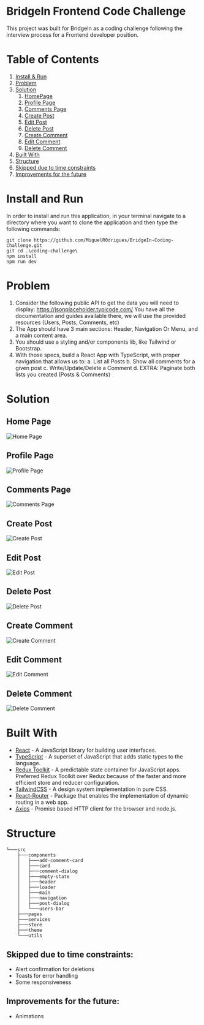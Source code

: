 # BridgeIn Frontend Code Challenge

This project was built for BridgeIn as a coding challenge following the interview process for a Frontend developer position.

# Table of Contents

1. [Install & Run](#install-and-run)
2. [Problem](#problem)
3. [Solution](#solution)
   1. [HomePage](#home-page)
   2. [Profile Page](#profile-page)
   3. [Comments Page](#comments-page)
   4. [Create Post](#create-post)
   5. [Edit Post](#edit-post)
   6. [Delete Post](#delete-post)
   7. [Create Comment](#create-comment)
   8. [Edit Comment](#edit-comment)
   9. [Delete Comment](#delete-comment)
4. [Built With](#built-with)
5. [Structure](#structure)
6. [Skipped due to time constraints](#skipped-due-to-time-constraints)
7. [Improvements for the future](#improvements-for-the-future)

# Install and Run

In order to install and run this application, in your terminal navigate to a directory where you want to clone the application and then type the following commands:

```
git clone https://github.com/MiguelR0drigues/BridgeIn-Coding-Challenge.git
git cd .\coding-challenge\
npm install
npm run dev
```

# Problem

1. Consider the following public API to get the data you will need to display:
   https://jsonplaceholder.typicode.com/
   You have all the documentation and guides available there, we will use the provided
   resources (Users, Posts, Comments, etc)
2. The App should have 3 main sections: Header, Navigation Or Menu, and a main content
   area.
3. You should use a styling and/or components lib, like Tailwind or Bootstrap.
4. With those specs, build a React App with TypeScript, with proper navigation that allows
   us to:
   a. List all Posts
   b. Show all comments for a given post
   c. Write/Update/Delete a Comment
   d. EXTRA: Paginate both lists you created (Posts & Comments)

# Solution

## Home Page

![Home Page](./videos/homePage.gif)

## Profile Page

![Profile Page](./videos/profilePage.gif)

## Comments Page

![Comments Page](./videos/commentPage.gif)

## Create Post

![Create Post](./videos/createPost.gif)

## Edit Post

![Edit Post](./videos/editPost.gif)

## Delete Post

![Delete Post](./videos/deletePost.gif)

## Create Comment

![Create Comment](./videos/createComment.gif)

## Edit Comment

![Edit Comment](./videos/editComment.gif)

## Delete Comment

![Delete Comment](./videos/deleteComment.gif)

# Built With

- [React](https://reactjs.org/) - A JavaScript library for building user interfaces.
- [TypeScript](https://www.typescriptlang.org/) - A superset of JavaScript that adds static types to the language.
- [Redux Toolkit](https://redux-toolkit.js.org/) - A predictable state container for JavaScript apps. Preferred Redux Toolkit over Redux because of the faster and more efficient store and reducer configuration.
- [TailwindCSS](https://tailwindcss.com/) - A design system implementation in pure CSS.
- [React-Router](https://reactrouter.com/en/main) - Package that enables the implementation of dynamic routing in a web app.
- [Axios](https://axios-http.com/) - Promise based HTTP client for the browser and node.js.

# Structure

```
└───src
    ├───components
    │   ├───add-comment-card
    │   ├───card
    │   ├───comment-dialog
    │   ├───empty-state
    │   ├───header
    │   ├───loader
    │   ├───main
    │   ├───navigation
    │   ├───post-dialog
    │   └───users-bar
    ├───pages
    ├───services
    ├───store
    ├───theme
    └───utils
```

## Skipped due to time constraints:

- Alert confirmation for deletions
- Toasts for error handling
- Some responsiveness

## Improvements for the future:

- Animations

